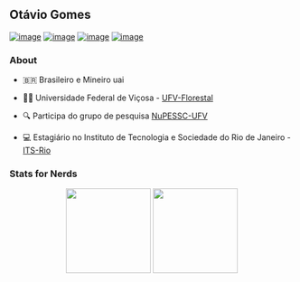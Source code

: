 ## Otávio Gomes

[![image](https://img.shields.io/badge/LinkedIn-0077B5?style=for-the-badge&logo=linkedin&logoColor=white)](https://www.linkedin.com/in/gomesotavio)
[![image](https://img.shields.io/badge/Instagram-E4405F?style=for-the-badge&logo=instagram&logoColor=white)](https://www.instagram.com/gomes_otav)
[![image](https://img.shields.io/badge/Twitter-1DA1F2?style=for-the-badge&logo=twitter&logoColor=white)](https://twitter.com/gomes_otav)
[![image](https://img.shields.io/badge/Gmail-D14836?style=for-the-badge&logo=gmail&logoColor=white)](mailto:otas.gom@gmail.com)

### About

- 🇧🇷 Brasileiro e Mineiro uai
 
- 🧑‍🎓 Universidade Federal de Viçosa - [UFV-Florestal](https://www.ufv.br/)

- 🔍 Participa do grupo de pesquisa [NuPESSC-UFV](http://nupessc.caf.ufv.br/)

- 💻 Estagiário no Instituto de Tecnologia e Sociedade do Rio de Janeiro - [ITS-Rio](https://itsrio.org/)


### Stats for Nerds

<p align= "center">
  <img height= "150" src="https://github-readme-stats.vercel.app/api?username=Otavio-S&theme=react&show_icons=true&include_all_commits=true" />
  <img height= "150" src="https://github-readme-stats.vercel.app/api/top-langs/?username=Otavio-S&theme=react&layout=compact" />
</p>

